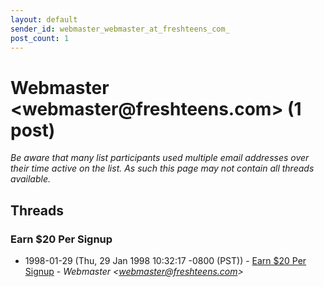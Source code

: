 ```yaml
---
layout: default
sender_id: webmaster_webmaster_at_freshteens_com_
post_count: 1
---
```


# Webmaster <webmaster<span>@</span>freshteens.com> (1 post)

_Be aware that many list participants used multiple email addresses over their time active on the list. As such this page may not contain all threads available._

## Threads

### Earn $20 Per Signup
+ 1998-01-29 (Thu, 29 Jan 1998 10:32:17 -0800 (PST)) - [Earn $20 Per Signup](/archive/1998/01/434cdd53092759de99f0c1869afe1c84982f2694e3945d3e0cbe0ec7d77e8713) - _Webmaster \<webmaster@freshteens.com\>_

